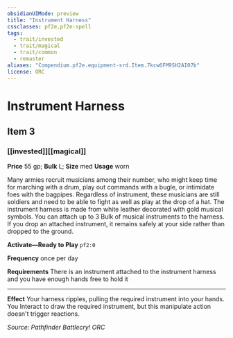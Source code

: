 ```yaml
---
obsidianUIMode: preview
title: "Instrument Harness"
cssclasses: pf2e,pf2e-spell
tags:
  - trait/invested
  - trait/magical
  - trait/common
  - remaster
aliases: "Compendium.pf2e.equipment-srd.Item.7kcw6FM9SH2AI07b"
license: ORC
---
```

# Instrument Harness
## Item 3
### [[invested]][[magical]]


**Price** 55 gp; 
**Bulk** L; **Size** med
**Usage** worn

Many armies recruit musicians among their number, who might keep time for marching with a drum, play out commands with a bugle, or intimidate foes with the bagpipes. Regardless of instrument, these musicians are still soldiers and need to be able to fight as well as play at the drop of a hat. The instrument harness is made from white leather decorated with gold musical symbols. You can attach up to 3 Bulk of musical instruments to the harness. If you drop an attached instrument, it remains safely at your side rather than dropped to the ground.

**Activate—Ready to Play** `pf2:0`

**Frequency** once per day

**Requirements** There is an instrument attached to the instrument harness and you have enough hands free to hold it

* * *

**Effect** Your harness ripples, pulling the required instrument into your hands. You Interact to draw the required instrument, but this manipulate action doesn't trigger reactions.

*Source: Pathfinder Battlecry!*
*ORC*